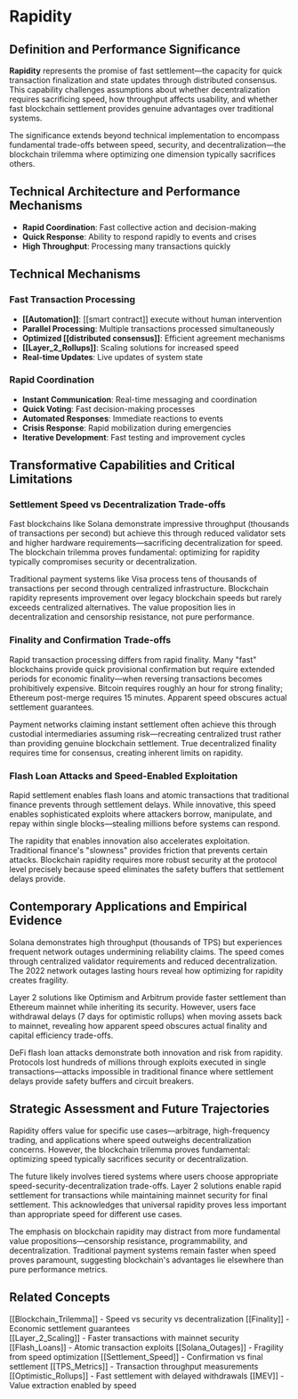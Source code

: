 # Rapidity

## Definition and Performance Significance

**Rapidity** represents the promise of fast settlement—the capacity for quick transaction finalization and state updates through distributed consensus. This capability challenges assumptions about whether decentralization requires sacrificing speed, how throughput affects usability, and whether fast blockchain settlement provides genuine advantages over traditional systems.

The significance extends beyond technical implementation to encompass fundamental trade-offs between speed, security, and decentralization—the blockchain trilemma where optimizing one dimension typically sacrifices others.

## Technical Architecture and Performance Mechanisms
- **Rapid Coordination**: Fast collective action and decision-making
- **Quick Response**: Ability to respond rapidly to events and crises
- **High Throughput**: Processing many transactions quickly

## Technical Mechanisms

### Fast Transaction Processing
- **[[Automation]]**: [[smart contract]] execute without human intervention
- **Parallel Processing**: Multiple transactions processed simultaneously
- **Optimized [[distributed consensus]]**: Efficient agreement mechanisms
- **[[Layer_2_Rollups]]**: Scaling solutions for increased speed
- **Real-time Updates**: Live updates of system state

### Rapid Coordination
- **Instant Communication**: Real-time messaging and coordination
- **Quick Voting**: Fast decision-making processes
- **Automated Responses**: Immediate reactions to events
- **Crisis Response**: Rapid mobilization during emergencies
- **Iterative Development**: Fast testing and improvement cycles

## Transformative Capabilities and Critical Limitations

### Settlement Speed vs Decentralization Trade-offs

Fast blockchains like Solana demonstrate impressive throughput (thousands of transactions per second) but achieve this through reduced validator sets and higher hardware requirements—sacrificing decentralization for speed. The blockchain trilemma proves fundamental: optimizing for rapidity typically compromises security or decentralization.

Traditional payment systems like Visa process tens of thousands of transactions per second through centralized infrastructure. Blockchain rapidity represents improvement over legacy blockchain speeds but rarely exceeds centralized alternatives. The value proposition lies in decentralization and censorship resistance, not pure performance.

### Finality and Confirmation Trade-offs

Rapid transaction processing differs from rapid finality. Many "fast" blockchains provide quick provisional confirmation but require extended periods for economic finality—when reversing transactions becomes prohibitively expensive. Bitcoin requires roughly an hour for strong finality; Ethereum post-merge requires 15 minutes. Apparent speed obscures actual settlement guarantees.

Payment networks claiming instant settlement often achieve this through custodial intermediaries assuming risk—recreating centralized trust rather than providing genuine blockchain settlement. True decentralized finality requires time for consensus, creating inherent limits on rapidity.

### Flash Loan Attacks and Speed-Enabled Exploitation

Rapid settlement enables flash loans and atomic transactions that traditional finance prevents through settlement delays. While innovative, this speed enables sophisticated exploits where attackers borrow, manipulate, and repay within single blocks—stealing millions before systems can respond.

The rapidity that enables innovation also accelerates exploitation. Traditional finance's "slowness" provides friction that prevents certain attacks. Blockchain rapidity requires more robust security at the protocol level precisely because speed eliminates the safety buffers that settlement delays provide.

## Contemporary Applications and Empirical Evidence

Solana demonstrates high throughput (thousands of TPS) but experiences frequent network outages undermining reliability claims. The speed comes through centralized validator requirements and reduced decentralization. The 2022 network outages lasting hours reveal how optimizing for rapidity creates fragility.

Layer 2 solutions like Optimism and Arbitrum provide faster settlement than Ethereum mainnet while inheriting its security. However, users face withdrawal delays (7 days for optimistic rollups) when moving assets back to mainnet, revealing how apparent speed obscures actual finality and capital efficiency trade-offs.

DeFi flash loan attacks demonstrate both innovation and risk from rapidity. Protocols lost hundreds of millions through exploits executed in single transactions—attacks impossible in traditional finance where settlement delays provide safety buffers and circuit breakers.

## Strategic Assessment and Future Trajectories

Rapidity offers value for specific use cases—arbitrage, high-frequency trading, and applications where speed outweighs decentralization concerns. However, the blockchain trilemma proves fundamental: optimizing speed typically sacrifices security or decentralization.

The future likely involves tiered systems where users choose appropriate speed-security-decentralization trade-offs. Layer 2 solutions enable rapid settlement for transactions while maintaining mainnet security for final settlement. This acknowledges that universal rapidity proves less important than appropriate speed for different use cases.

The emphasis on blockchain rapidity may distract from more fundamental value propositions—censorship resistance, programmability, and decentralization. Traditional payment systems remain faster when speed proves paramount, suggesting blockchain's advantages lie elsewhere than pure performance metrics.

## Related Concepts

[[Blockchain_Trilemma]] - Speed vs security vs decentralization
[[Finality]] - Economic settlement guarantees  
[[Layer_2_Scaling]] - Faster transactions with mainnet security
[[Flash_Loans]] - Atomic transaction exploits
[[Solana_Outages]] - Fragility from speed optimization
[[Settlement_Speed]] - Confirmation vs final settlement
[[TPS_Metrics]] - Transaction throughput measurements
[[Optimistic_Rollups]] - Fast settlement with delayed withdrawals
[[MEV]] - Value extraction enabled by speed
